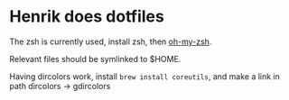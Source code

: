 # Henrik does dotfiles
The zsh is currently used, install zsh, then [oh-my-zsh](https://github.com/ohmyzsh/ohmyzsh).

Relevant files should be symlinked to $HOME.


Having dircolors work, install `brew install coreutils`, and make a link in path dircolors ->
gdircolors


